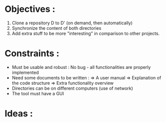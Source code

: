 # Objectives :

1. Clone a repository D to D' (on demand, then automatically)
2. Synchronize the content of both directories
3. Add extra stuff to be more "interesting" in comparison to other projects.



# Constraints :

- Must be usable and robust : No bug - all functionalities are properly implemented
- Need some documents to be written :
	=> A user manual
	=> Explanation of the code structure
	=> Extra functionality overview
- Directories can be on different computers (use of network)
- The tool must have a GUI



# Ideas :